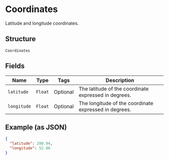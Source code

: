 
# Coordinates

Latitude and longitude coordinates.

## Structure

`Coordinates`

## Fields

| Name | Type | Tags | Description |
|  --- | --- | --- | --- |
| `latitude` | `Float` | Optional | The latitude of the coordinate expressed in degrees. |
| `longitude` | `Float` | Optional | The longitude of the coordinate expressed in degrees. |

## Example (as JSON)

```json
{
  "latitude": 200.94,
  "longitude": 52.86
}
```

